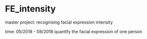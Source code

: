 # FE_intensity
master project: recognising facial expression intensity

time: 05/2018 - 08/2018
quantify the facial expression of one person
